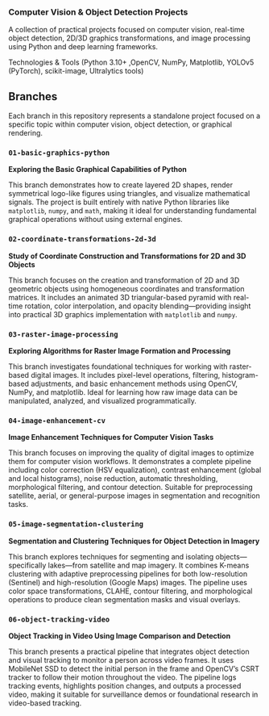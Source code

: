 ### Computer Vision & Object Detection Projects

A collection of practical projects focused on computer vision, real-time object detection, 2D/3D graphics transformations, and image processing using Python and deep learning frameworks.


Technologies & Tools (Python 3.10+ ,OpenCV, NumPy, Matplotlib, YOLOv5 (PyTorch), scikit-image, Ultralytics tools)

## Branches

Each branch in this repository represents a standalone project focused on a specific topic within computer vision, object detection, or graphical rendering.

### `01-basic-graphics-python`

**Exploring the Basic Graphical Capabilities of Python**

This branch demonstrates how to create layered 2D shapes, render symmetrical logo-like figures using triangles, and visualize mathematical signals. The project is built entirely with native Python libraries like `matplotlib`, `numpy`, and `math`, making it ideal for understanding fundamental graphical operations without using external engines.

### `02-coordinate-transformations-2d-3d`

**Study of Coordinate Construction and Transformations for 2D and 3D Objects**

This branch focuses on the creation and transformation of 2D and 3D geometric objects using homogeneous coordinates and transformation matrices. It includes an animated 3D triangular-based pyramid with real-time rotation, color interpolation, and opacity blending—providing insight into practical 3D graphics implementation with `matplotlib` and `numpy`.

### `03-raster-image-processing`

**Exploring Algorithms for Raster Image Formation and Processing**

This branch investigates foundational techniques for working with raster-based digital images. It includes pixel-level operations, filtering, histogram-based adjustments, and basic enhancement methods using OpenCV, NumPy, and matplotlib. Ideal for learning how raw image data can be manipulated, analyzed, and visualized programmatically.

### `04-image-enhancement-cv`

**Image Enhancement Techniques for Computer Vision Tasks**

This branch focuses on improving the quality of digital images to optimize them for computer vision workflows. It demonstrates a complete pipeline including color correction (HSV equalization), contrast enhancement (global and local histograms), noise reduction, automatic thresholding, morphological filtering, and contour detection. Suitable for preprocessing satellite, aerial, or general-purpose images in segmentation and recognition tasks.

### `05-image-segmentation-clustering`

**Segmentation and Clustering Techniques for Object Detection in Imagery**

This branch explores techniques for segmenting and isolating objects—specifically lakes—from satellite and map imagery. It combines K-means clustering with adaptive preprocessing pipelines for both low-resolution (Sentinel) and high-resolution (Google Maps) images. The pipeline uses color space transformations, CLAHE, contour filtering, and morphological operations to produce clean segmentation masks and visual overlays.

### `06-object-tracking-video`

**Object Tracking in Video Using Image Comparison and Detection**

This branch presents a practical pipeline that integrates object detection and visual tracking to monitor a person across video frames. It uses MobileNet SSD to detect the initial person in the frame and OpenCV’s CSRT tracker to follow their motion throughout the video. The pipeline logs tracking events, highlights position changes, and outputs a processed video, making it suitable for surveillance demos or foundational research in video-based tracking.